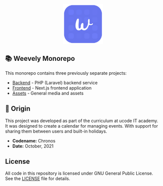 <p align="center">
    <img src="./assets/logo.png" height="130px"></a>
</p>

## :books: Weevely Monorepo

This monorepo contains three previously separate projects:

- [Backend](./backend/README.md) - PHP (Laravel) backend service
- [Frontend](./frontend/README.md) - Next.js frontend application
- [Assets](./assets) - General media and assets

## :deciduous_tree: Origin

This project was developed as part of the curriculum at ucode IT academy. It was designed to create a calendar for managing events. With support for sharing them between users and built-in holidays.

- **Codename:** Chronos
- **Date:** October, 2021

## License

All code in this repository is licensed under GNU General Public License. See the [LICENSE](./LICENSE) file for details.
